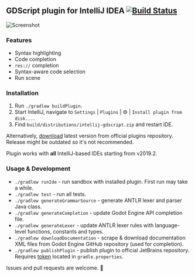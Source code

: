 ## GDScript plugin for IntelliJ IDEA [![Build Status](https://travis-ci.org/exigow/intellij-gdscript.svg?branch=master)](https://travis-ci.org/exigow/intellij-gdscript?branch=master)

![Screenshot](https://i.imgur.com/WLLXkf4.png)

### Features

* Syntax highlighting
* Code completion
* `res://` completion
* Syntax-aware code selection
* Run scene

### Installation

1. Run `./gradlew buildPlugin`.
1. Start IntelliJ, navigate to `Settings` | `Plugins` | :gear: | `Install plugin from disk...`.
1. Find `build/distributions/intellij-gdscript.zip` and restart IDE.

Alternatively, [download](https://plugins.jetbrains.com/plugin/13107-godot-gdscript/versions) latest version from official plugins repository. Release might be outdated so it's not recommended.

Plugin works with **all** IntelliJ-based IDEs starting from v2019.2.

### Usage & Development

* `./gradlew runIde` - run sandbox with installed plugin. First run may take a while.
* `./gradlew test` - run all tests.
* `./gradlew generateGrammarSource` - generate ANTLR lexer and parser Java class.
* `./gradlew generateCompletion` - update Godot Engine API completion file.
* `./gradlew generateLexer` - update ANTLR lexer rules with language-level functions, constants and types.
* `./gradlew downloadDocumentation` - scrape & download documentation XML files from Godot Engine GitHub repository (used for completion).
* `./gradlew publishPlugin` - publish plugin to official JetBrains repository. Requires [token](https://www.jetbrains.com/help/hub/Manage-Permanent-Tokens.html) located in `gradle.properties`.

Issues and pull requests are welcome. :wave: